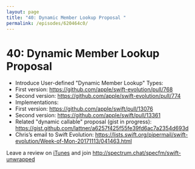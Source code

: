 ```yaml
---
layout: page
title: "40: Dynamic Member Lookup Proposal "
permalink: /episodes/620464c0/
---
```


# 40: Dynamic Member Lookup Proposal 

- Introduce User-defined "Dynamic Member Lookup" Types:
 - First version: https://github.com/apple/swift-evolution/pull/768
 - Second version: https://github.com/apple/swift-evolution/pull/774
- Implementations:
 - First version: https://github.com/apple/swift/pull/13076
 - Second version: https://github.com/apple/swift/pull/13361
- Related "dynamic callable" proposal (gist in progress): https://gist.github.com/lattner/a6257f425f55fe39fd6ac7a2354d693d
- Chris’s email to Swift Evolution: https://lists.swift.org/pipermail/swift-evolution/Week-of-Mon-20171113/041463.html

Leave a review on [iTunes](https://itunes.apple.com/us/podcast/swift-unwrapped/id1209817203?mt=2) and join http://spectrum.chat/specfm/swift-unwrapped
